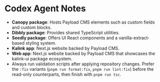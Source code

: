 # Codex Agent Notes

- **Canopy package**: Hosts Payload CMS elements such as custom fields and custom blocks.
- **Dibbly package**: Provides shared TypeScript utilities.
- **Seedly package**: Offers UI React components and a vanilla-extract-based styling system.
- **Kalink app**: Next.js website backed by Payload CMS.
- **Web app**: Next.js website backed by Payload CMS that showcases the kalink-ui package ecosystem.
- Always run validation scripts after applying repository changes. Prefer the `:fix` variants (`pnpm run format:fix`, `pnpm run lint:fix`) before the read-only counterparts, then finish with `pnpm run tsc`.

